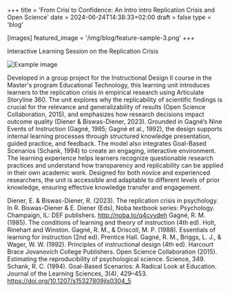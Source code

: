 +++
title = 'From Crisi to Confidence: An Intro intro Replication Crisis and Open Science'
date = 2024-06-24T14:38:33+02:00
draft = false
type = 'blog'

[images]
    featured_image = '/img/blog/feature-sample-3.png'
+++

Interactive Learning Session on the Replication Crisis

![Example image](/img/blog/feature-sample-3.png)


Developed in a group project for the Instructional Design II course in the Master's program Educational Technology, this learning unit introduces learners to the replication crisis in empirical research using Articulate Storyline 360. The unit explores why the replicability of scientific findings is crucial for the relevance and generalizability of results (Open Science Collaboration, 2015), and emphasizes how research decisions impact outcome quality (Diener & Biswas-Diener, 2023).
Grounded in Gagné’s Nine Events of Instruction (Gagné, 1985; Gagné et al., 1992), the design supports internal learning processes through structured knowledge presentation, guided practice, and feedback. The model also integrates Goal-Based Scenarios (Schank, 1994) to create an engaging, interactive environment. The learning experience helps learners recognize questionable research practices and understand how transparency and replicability can be applied in their own academic work.
Designed for both novice and experienced researchers, the unit is accessible and adaptable to different levels of prior knowledge, ensuring effective knowledge transfer and engagement.

Diener, E. & Biswas-Diener, R. (2023). The replication crisis in psychology. In R. Biswas-Diener & E. Diener (Eds), Noba textbook series: Psychology. Champaign, IL: DEF publishers. http://noba.to/q4cvydeh
Gagné, R. M. (1985). The conditions of learning and theory of instruction (4th ed). Holt, Rinehart and Winston.
Gagné, R. M., & Driscoll, M. P. (1988). Essentials of learning for instruction (2nd ed). Prentice Hall.
Gagné, R. M., Briggs, L. J., & Wager, W. W. (1992). Principles of instructional design (4th ed). Harcourt Brace Jovanovich College Publishers.
Open Science Collaboration (2015). Estimating the reproducibility of psychological science. Science, 349.
Schank, R. C. (1994). Goal-Based Scenarios: A Radical Look at Education. Journal of the Learning Sciences, 3(4), 429–453. https://doi.org/10.1207/s15327809jls0304_5

